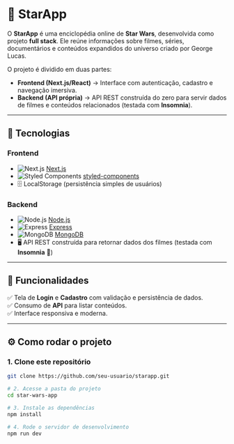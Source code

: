 # 🌌 StarApp

O **StarApp** é uma enciclopédia online de **Star Wars**, desenvolvida como projeto **full stack**. Ele reúne informações sobre filmes, séries, documentários e conteúdos expandidos do universo criado por George Lucas.

O projeto é dividido em duas partes:  
- **Frontend (Next.js/React)** → Interface com autenticação, cadastro e navegação imersiva.  
- **Backend (API própria)** → API REST construída do zero para servir dados de filmes e conteúdos relacionados (testada com **Insomnia**).


---

## 🚀 Tecnologias

### Frontend
- ![Next.js](https://img.shields.io/badge/Next.js-000000?logo=next.js&logoColor=white) [Next.js](https://nextjs.org/)  
- ![Styled Components](https://img.shields.io/badge/styled--components-DB7093?logo=styled-components&logoColor=white) [styled-components](https://styled-components.com/)  
- 🗄️ LocalStorage (persistência simples de usuários)  

### Backend
- ![Node.js](https://img.shields.io/badge/Node.js-339933?logo=node.js&logoColor=white) [Node.js](https://nodejs.org/)  
- ![Express](https://img.shields.io/badge/Express-000000?logo=express&logoColor=white) [Express](https://expressjs.com/)  
- ![MongoDB](https://img.shields.io/badge/MongoDB-47A248?logo=mongodb&logoColor=white) [MongoDB](https://www.mongodb.com/)  
- 🖥️ API REST construída para retornar dados dos filmes (testada com **Insomnia** 🧪)


---

## 📸 Funcionalidades

✅ Tela de **Login** e **Cadastro** com validação e persistência de dados.   
✅ Consumo de **API** para listar conteúdos.  
✅ Interface responsiva e moderna.  

---

## ⚙️ Como rodar o projeto

### 1. Clone este repositório
```bash
git clone https://github.com/seu-usuario/starapp.git

# 2. Acesse a pasta do projeto
cd star-wars-app

# 3. Instale as dependências
npm install

# 4. Rode o servidor de desenvolvimento
npm run dev
